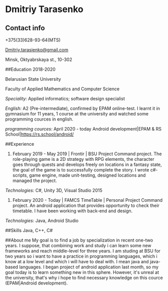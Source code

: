 # Dmitriy Tarasenko

## Contact info
+375(33)628-93-64(MTS)

Dmitriy.tarasienko@gmail.com

Minsk, Oktyabrskaya st., 10-302

##Education
2018-2020

Belarusian State University

Faculty of Applied Mathematics and Computer Science

_Speciality:_ Applied informatics; software design specialist

_English:_ A2 (Pre-intermediate), confirmed by EPAM online-test. I learnt it in gymnasium for 11 years, 1 course at the university and
watched some programming cources in english.

_programming cources:_
April 2020 - today
Android development|EPAM & RS School|https://rs.school/android/

##Experience
1. February 2019 - May 2019 | Frontir | BSU Project
Command project. The role-playing game is a 2D strategy with RPG elements, the character goes through quests and develops freely on locations in a fantasy state, the goal of the game is to successfully complete the story.
I wrote c#-scripts, game engine, made unit-testing, designed locations and managed the project.

_Technologies:_ C#, Unity 3D, Visual Studio 2015 
1. February 2020 - Today | FAMCS TimeTable | Personal Project
Command project. An android application that provides opportunity to check their timetable.
I have been working with back-end and design.

_Technologies:_ Java, Android Studio

##Skills
Java, C++, C# 

##About me
My goal is to find a job by specialization in recent one-two years. I suppose, that combining work and study i can learn some 
new frameworks and reach middle-level for three years.  I am studing at BSU for two years so i want to have a practiсe in programming 
languages, which i know at a low level and which i will have to deal with. I mean java and java-based languages. I began project of 
android application last month, so my goal today is to learn something new in this sphere. However, it's unreal at the university,
that's why i hope to find necessary knowledge on this cource (EPAM|Android development).

